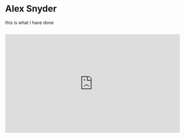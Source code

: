# Alex Snyder

this is what I have done

## 

<iframe width="560" height="315" src="https://www.youtube.com/embed/b2dlV8lVQCI" title="YouTube video player" frameborder="0" allow="accelerometer; autoplay; clipboard-write; encrypted-media; gyroscope; picture-in-picture; web-share" allowfullscreen></iframe>
